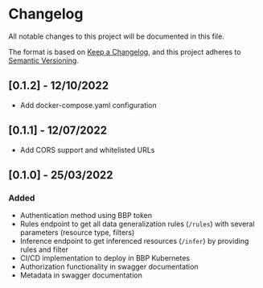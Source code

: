 # Changelog

All notable changes to this project will be documented in this file.

The format is based on [Keep a Changelog](https://keepachangelog.com/en/1.0.0/),
and this project adheres to [Semantic Versioning](https://semver.org/spec/v2.0.0.html).

## [0.1.2] - 12/10/2022

- Add docker-compose.yaml configuration


## [0.1.1] - 12/07/2022

- Add CORS support and whitelisted URLs

## [0.1.0] - 25/03/2022

### Added

- Authentication method using BBP token
- Rules endpoint to get all data generalization rules (`/rules`) with several parameters (resource type, filters)
- Inference endpoint to get inferenced resources (`/infer`) by providing rules and filter
- CI/CD implementation to deploy in BBP Kubernetes
- Authorization functionality in swagger documentation
- Metadata in swagger documentation
